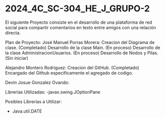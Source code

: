# 2024_4C_SC-304_HE_J_GRUPO-2
El siguiente Proyecto consiste en el desarrollo de una plataforma de red social para compartir comentarios  en texto entre amigos con una relación directa.

Plan de Proyecto:
José Manuel Porras Morera:
Creacion del Diagrama de clase. (Completado)
Desarrollo de la clase Main. (En proceso)
Desarrollo de la clase AdministracionUsuarios. (En proceso)
Desarrollo de Nodos y Pilas. (Sin iniciar)


Alejandro Montero Rodriguez:
Creacion del GitHub. (Completado)
Encargado del Github especificamente el agregado de codigo.

Devin Josue Gonzalez Ovando:


Librerías Utilizadas:
-javax.swing.JOptionPane

Posibles Librerías a Utilizar:
- Java.util.DATE
